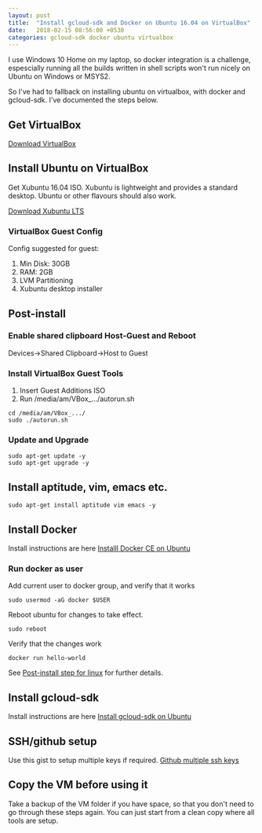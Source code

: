 ```yaml
---
layout: post
title:  "Install gcloud-sdk and Docker on Ubuntu 16.04 on VirtualBox"
date:   2018-02-15 08:56:00 +0530
categories: gcloud-sdk docker ubuntu virtualbox
---
```


I use Windows 10 Home on my laptop, so docker integration is a challenge, espescially running all the builds written in shell scripts won't run nicely on Ubuntu on Windows or MSYS2.

So I've had to fallback on installing ubuntu on virtualbox, with docker and gcloud-sdk. I've documented the steps below.

## Get VirtualBox

[Download VirtualBox](https://www.virtualbox.org/wiki/Downloads)

## Install Ubuntu on VirtualBox

Get Xubuntu 16.04 ISO. Xubuntu is lightweight and provides a standard desktop. Ubuntu or other flavours should also work.

[Download Xubuntu LTS](https://xubuntu.org/download#lts)

### VirtualBox Guest Config

Config suggested for guest:
1. Min Disk: 30GB
2. RAM: 2GB
3. LVM Partitioning
4. Xubuntu desktop installer

## Post-install

### Enable shared clipboard Host-Guest and Reboot

Devices->Shared Clipboard->Host to Guest

### Install VirtualBox Guest Tools
1. Insert Guest Additions ISO
2. Run /media/am/VBox_.../autorun.sh

```
cd /media/am/VBox_.../
sudo ./autorun.sh
```

### Update and Upgrade
```
sudo apt-get update -y
sudo apt-get upgrade -y
```

## Install aptitude, vim, emacs etc.
```
sudo apt-get install aptitude vim emacs -y
```

## Install Docker
Install instructions are here [Installl Docker CE on Ubuntu](https://docs.docker.com/install/linux/docker-ce/ubuntu/)

### Run docker as user
Add current user to docker group, and verify that it works

```
sudo usermod -aG docker $USER
```

Reboot ubuntu for changes to take effect.

```
sudo reboot
```

Verify that the changes work

```
docker run hello-world
```

See [Post-install step for linux](https://docs.docker.com/install/linux/linux-postinstall/) for further details.

## Install gcloud-sdk
Install instructions are here [Install gcloud-sdk on Ubuntu](https://cloud.google.com/sdk/docs/quickstart-debian-ubuntu)

## SSH/github setup
Use this gist to setup multiple keys if required.
[Github multiple ssh keys](https://gist.github.com/jexchan/2351996)

## Copy the VM before using it
Take a backup of the VM folder if you have space, so that you don't need to go through these steps again. You can just start from a clean copy where all tools are setup.